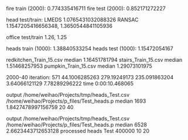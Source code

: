 fire train (2000): 0.774335416711
fire test (2000): 0.852171272227

head test/train:  LMEDS   1.0765431032088326
                  RANSAC  1.1547205416656348, 1.3650544841105936

office test/train 1.26, 1.25
            
heads train (1000): 1.38840533254
heads test (1000): 1.15472054167

redkitchen_Train_15.csv median 1.16451781794
stairs_Train_15.csv     median 1.51468257953
pumpkin_Train_15.csv    median 1.29073101975

2000-40
iteration: 571 44.1006285263 279.19249173 235.091863204 3.64066121129 7.78289296222 time 0:00:10.468065

output /home/weihao/Projects/tmp/heads_Test.csv /home/weihao/Projects/p_files/Test_heads.p
median 1693 1.8427478997156759
20 40


output /home/weihao/Projects/tmp/heads_Test.csv /home/weihao/Projects/p_files/Test_heads.p
median 6528 2.6623443712653128
processed heads Test 400000 10 20
